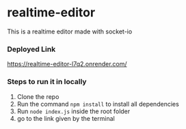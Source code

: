# realtime-editor

This is a realtime editor made with socket-io

### Deployed Link
https://realtime-editor-l7q2.onrender.com/
### Steps to run it in locally
1. Clone the repo
2. Run the command `npm install` to install all dependencies
3. Run `node index.js` inside the root folder
4. go to the link given by the terminal
